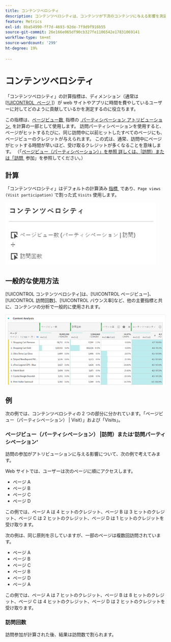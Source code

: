 ```yaml
---
title: コンテンツベロシティ
description: コンテンツベロシティは、コンテンツが下流のコンテンツに与える影響を測定します。
feature: Metrics
exl-id: 8ba54990-ff7d-4693-92de-7f9d9f916b55
source-git-commit: 26e166e065df90cb327fe1106542e17831069141
workflow-type: tm+mt
source-wordcount: '299'
ht-degree: 19%

---
```


# コンテンツベロシティ

「コンテンツベロシティ」の計算指標は、ディメンション（通常は [[!UICONTROL &#x200B; ページ &#x200B;]](/help/components/dimensions/page.md)）が web サイトやアプリに時間を費やしているユーザーに対してどのように貢献しているかを測定するのに役立ちます。

この指標は、[&#x200B; ページビュー数 &#x200B;](/help/analyze/analysis-workspace/attribution/models.md) 指標の [&#x200B; パーティシペーション アトリビューション &#x200B;](page-views.md) を計算の一部として使用します。 訪問パーティシペーションを使用すると、ページがヒットするたびに、同じ訪問中に以前ヒットしたすべてのページにも、ページビューのクレジットが与えられます。 この式は、通常、訪問中にページがヒットする時間が早いほど、受け取るクレジットが多くなることを意味します。 （「[&#x200B; ページビュー（パーティシペーション）」を参照 詳しくは、|訪問）または「訪問 &#x200B;](#page-views-participation--visit-or-visit-participation) 参加」を参照してください。）

## 計算

「コンテンツベロシティ」はデフォルトの計算済み [&#x200B; 指標 &#x200B;](overview.md) であり、`Page views (Visit participation)` で割った式 `Visits` 使用します。

![](assets/cont-velo-1.png)

## 一般的な使用方法

[!UICONTROL コンテンツベロシティ]は、[!UICONTROL ページビュー]、[!UICONTROL 訪問回数]、[!UICONTROL バウンス率]など、他の主要指標と共に、コンテンツの分析で一般的に使用されます。

![](assets/cont-velo-3.png)

## 例

次の例では、コンテンツベロシティの 2 つの部分に分かれています。「ページビュー（パーティシペーション） | Visit）」および「Visits」。

### ページビュー（パーティシペーション） |訪問）または&#39;訪問パーティシペーション&#39;

訪問の参加がアトリビューションに与える影響について、次の例で考えてみます。

Web サイトでは、ユーザーは次のページに順にアクセスします。

* ページ A
* ページ B
* ページ C
* ページ D

この例では、ページ A は 4 ヒットのクレジット、ページ B は 3 ヒットのクレジット、ページ C は 2 ヒットのクレジット、ページ D は 1 ヒットのクレジットを受け取ります。

次の例は、同じ原則を示していますが、一部のページは複数回訪問されています。

* ページ A
* ページ B
* ページ C
* ページ B
* ページ D
* ページ A

この例では、ページ A は 7 ヒットのクレジット、ページ B は 8 ヒットのクレジット、ページ C は 4 ヒットのクレジット、ページ D は 2 ヒットのクレジットを受け取ります。

### 訪問回数

訪問参加が計算された後、結果は訪問数で割られます。
